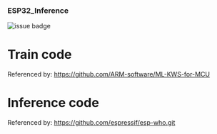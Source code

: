 ### ESP32_Inference

![issue badge](https://img.shields.io/badge/Use-%20unable-red.svg)

# Train code
Referenced by: https://github.com/ARM-software/ML-KWS-for-MCU

# Inference code
Referenced by: https://github.com/espressif/esp-who.git
